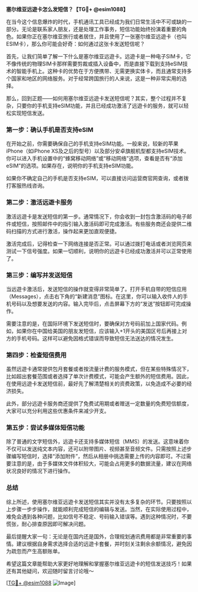 **塞尔维亚远遊卡怎么发短信？【TG💪+ @esim1088】**

在当今这个信息爆炸的时代，手机通讯工具已经成为我们日常生活中不可或缺的一部分。无论是联系家人朋友，还是处理工作事务，短信功能始终扮演着重要的角色。如果你正在塞尔维亚旅行或者居住，并且使用了一张塞尔维亚远遊卡（也叫ESIM卡），那么你可能会好奇：如何通过这张卡发送短信呢？

首先，让我们简单了解一下什么是塞尔维亚远遊卡。远遊卡是一种电子SIM卡，它不像传统的物理SIM卡那样需要剪裁或插入设备中，而是直接下载到支持eSIM技术的智能手机上。这种卡的优势在于方便携带、无需更换实体卡，而且通常支持多个国家和地区的网络服务。对于经常跨国旅行的人来说，这是一种非常实用的选择。

那么，回到正题——如何用塞尔维亚远遊卡发送短信呢？其实，整个过程并不复杂，只要你的手机支持eSIM功能，并且已经成功激活了远遊卡的服务，就可以轻松实现短信发送。

### **第一步：确认手机是否支持eSIM**
在开始之前，你需要确保自己的手机支持eSIM功能。一般来说，较新的苹果iPhone（如iPhone XS及之后的型号）以及部分安卓旗舰机型都支持eSIM技术。你可以进入手机设置中的“蜂窝移动网络”或“移动网络”选项，查看是否有“添加eSIM”的选项。如果存在，说明你的手机支持eSIM功能。

如果你不确定自己的手机是否支持eSIM，可以直接访问运营商官网查询，或者拨打客服热线咨询。

### **第二步：激活远遊卡服务**
激活远遊卡是发送短信的第一步。通常情况下，你会收到一封包含激活码的电子邮件或短信，按照邮件中的指引输入激活码即可完成激活。有些服务商还会提供二维码扫描的方式进行激活，操作起来更加直观便捷。

激活完成后，记得检查一下网络连接是否正常。可以通过拨打电话或者浏览网页来测试一下信号强度。如果一切顺利，说明你的远遊卡已经成功激活并可以正常使用了。

### **第三步：编写并发送短信**
当远遊卡激活后，发送短信的操作就变得非常简单了。打开手机自带的短信应用（Messages），点击右下角的“新建消息”图标。在这里，你可以输入收件人的手机号码以及想要发送的内容。输入完毕后，点击屏幕下方的“发送”按钮即可完成操作。

需要注意的是，在国际环境下发送短信时，要确保对方号码前加上国家代码。例如，如果你在中国给美国的朋友发短信，应该输入+1开头的美国区号后再接上对方的手机号码。这样可以避免因格式错误而导致短信无法送达的情况发生。

### **第四步：检查短信费用**
虽然远遊卡通常提供包月套餐或者按流量计费的服务模式，但在某些特殊情况下，比如超出套餐范围或者选择了单次计费模式，可能会产生额外的短信费用。因此，在使用远遊卡发送短信前，最好先了解清楚相关的资费政策，以免造成不必要的经济损失。

此外，部分远遊卡服务商还提供了免费试用期或者赠送一定数量的免费短信额度，大家可以充分利用这些优惠条件来减少开支。

### **第五步：尝试多媒体短信功能**
除了普通的文字短信外，远遊卡还支持多媒体短信（MMS）的发送。这意味着你不仅可以发送纯文本内容，还可以附带图片、视频甚至音频文件。只需按照上述步骤编写短信时，选择“添加附件”，然后从相册中挑选需要上传的内容即可。不过需要注意的是，由于多媒体文件体积较大，可能会占用更多的数据流量，建议在网络状况良好的情况下进行操作。

### **总结**
综上所述，使用塞尔维亚远遊卡发送短信其实并没有太多复杂的环节。只要按照以上步骤一步步操作，就能顺利完成短信的编辑与发送。当然，在实际使用过程中，难免会遇到各种问题，比如信号不稳定、号码输入错误等。遇到这种情况时，不要慌张，耐心排查原因即可解决问题。

最后提醒大家一句：无论是在国内还是国外，合理规划通讯费用都是非常重要的事情。建议根据自身需求选择合适的远遊卡套餐，并时刻关注剩余余额情况，避免因为疏忽而产生高额账单。

希望这篇文章能帮助大家更好地理解和掌握塞尔维亚远遊卡的短信发送技巧！如果还有其他疑问，欢迎随时留言讨论哦～

[[TG💪+ @esim1088](https://t.me/s/esim1088) ![Image](https://i.postimg.cc/4NQfJmqS/Snipaste-2025-05-13-00-14-12.png)]
